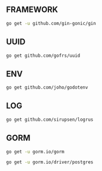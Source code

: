 ## FRAMEWORK
```bash
go get -u github.com/gin-gonic/gin
```

## UUID
```bash
go get github.com/gofrs/uuid
```

## ENV
```bash
go get github.com/joho/godotenv
```
## LOG
```bash
go get github.com/sirupsen/logrus
```

## GORM
```bash
go get -u gorm.io/gorm
```
```bash
go get -u gorm.io/driver/postgres
```